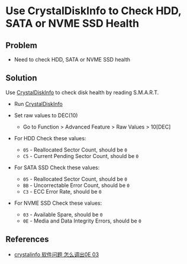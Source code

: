 # Use CrystalDiskInfo to Check HDD, SATA or NVME SSD Health

## Problem
* Need to check HDD, SATA or NVME SSD health

## Solution
Use [CrystalDiskInfo](https://crystalmark.info/en/software/crystaldiskinfo/) to check disk health by reading S.M.A.R.T.

* Run [CrystalDiskInfo](https://crystalmark.info/en/software/crystaldiskinfo/)
* Set raw values to DEC(10)
  * Go to Function > Advanced Feature > Raw Values > 10[DEC]

* For HDD
  Check these values:
  * `05` - Reallocated Sector Count, should be `0`
  * `C5` - Current Pending Sector Count, should be `0`

* For SATA SSD
  Check these values:
  * `05` - Reallocated Sector Count, should be `0`
  * `BB` - Uncorrectable Error Count, should be `0`
  * `C3` - ECC Error Rate, should be `0`

* For NVME SSD
  Check these values:
  * `03` - Available Spare, should be `0`
  * `0E` - Media and Data Integrity Errors, should be `0`

## References
* [crystalinfo 软件问题 怎么调出0E 03](https://tieba.baidu.com/p/8553773709)
